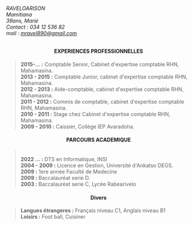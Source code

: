 
###### RAVELOARISON <br> Mamitiana <br> 39ans, Marié <br> Contact : 034 12 536 82 <br> mail : mravel890@gmail.com

#### <center> EXPERIENCES PROFESSIONNELLES

>**2015-... :** Comptable Senior, Cabinet d'expertise comptable RHN, Mahamasina. <br>  **2013 - 2015 :** Comptable Junior, cabinet d'expertise comptable RHN, Mahamasina. <br> **2012 - 2013 :** Aide-comptable, cabinet d'expertise comptable RHN, Mahamasina. <br> **2011 - 2012 :** Commis de comptable, cabinet d'expertise comptable RHN, Mahamasina. <br> **2010 - 2011 :** Stage chez Cabinet d'expertise comptable RHN, Mahamasina. <br> **2009 - 2010 :**  Caissier, Collège IEP Avaradoha.

#### <center> PARCOURS ACADEMIQUE 
> <br> **2022 ... :** DTS en Informatique, INSI <br>**2004 - 2009 :** Licence en Gestion, Université d'Ankatso DEGS.  <br> **2009 :** 1ere année Faculté de Medecine <br>
**2009 :** Baccalauréat serie D. <br>
**2003 :** Baccalauréat serie C, Lycée Rabearivelo

#### <center> Divers
> **Langues étrangeres :** Français niveau C1, Anglais niveau B1 <br> **Loisirs :** Foot ball, Cuisiner







